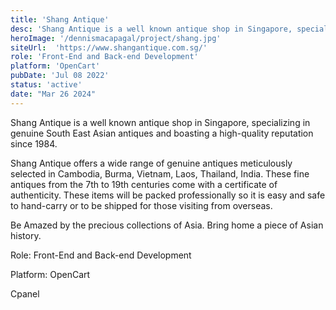 ```yaml
---
title: 'Shang Antique'
desc: 'Shang Antique is a well known antique shop in Singapore, specializing in genuine South East Asian antiques and boasting a high-quality reputation since 1984.'
heroImage: '/dennismacapagal/project/shang.jpg'
siteUrl:  'https://www.shangantique.com.sg/'
role: 'Front-End and Back-end Development'
platform: 'OpenCart'
pubDate: 'Jul 08 2022'
status: 'active'
date: "Mar 26 2024"
---
```


Shang Antique is a well known antique shop in Singapore, specializing in genuine South East Asian antiques and boasting a high-quality reputation since 1984. 

Shang Antique offers a wide range of genuine antiques meticulously selected in Cambodia, Burma, Vietnam, Laos, Thailand, India. These fine antiques from the 7th to 19th centuries come with a certificate of authenticity. These items will be packed professionally so it is easy and safe to hand-carry or to be shipped for those visiting from overseas.

Be Amazed by the precious collections of Asia. Bring home a piece of Asian history. 

<p>Role: Front-End and Back-end Development</p>
<p>Platform: OpenCart</p>
<p>Cpanel</p>